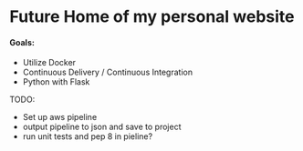 # Future Home of my personal website

#### Goals:
- Utilize Docker
- Continuous Delivery / Continuous Integration
- Python with Flask

TODO:
- Set up aws pipeline 
- output pipeline to json and save to project
- run unit tests and pep 8 in pieline?